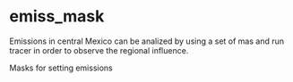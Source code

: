 # emiss_mask
Emissions in central Mexico can be analized by using a set of mas and run tracer in order to observe the regional influence.

Masks for setting emissions

